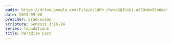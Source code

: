 ```yaml
---
audio: https://drive.google.com/file/d/1dWh_chzsq3QJUuUj-a8RUvbm9Sm6maYx/view
date: 2015-09-06
preacher: brad-evans
scripture: Genesis 3:16-24
series: foundations
title: Paradise Lost
---
```

